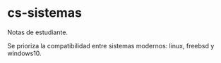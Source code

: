 # cs-sistemas
Notas de estudiante.

Se prioriza la compatibilidad entre sistemas modernos: linux, freebsd y windows10.
